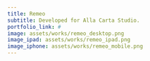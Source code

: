 ```yaml
---
title: Remeo
subtitle: Developed for Alla Carta Studio.
portfolio_link: #
image: assets/works/remeo_desktop.png
image_ipad: assets/works/remeo_ipad.png
image_iphone: assets/works/remeo_mobile.png
---
```


